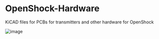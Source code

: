 # OpenShock-Hardware
KiCAD files for PCBs for transmitters and other hardware for OpenShock

![image](https://github.com/nullstalgia/OpenShock-Hardware/assets/20761757/5d1454d3-cc5c-4eb4-9a53-95ad6c591f27)